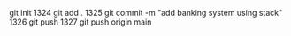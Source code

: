  git init
 1324  git add .
 1325  git commit -m "add banking system using stack"
 1326  git push
 1327  git push origin main
